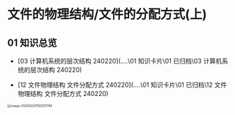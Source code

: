 # 文件的物理结构/文件的分配方式(上)



## 01 知识总览

*  [03 计算机系统的层次结构 240220](..\..\01 知识卡片\01 已归档\03 计算机系统的层次结构 240220) 

* [12 文件物理结构 文件分配方式 240220](..\..\01 知识卡片\01 已归档\12 文件物理结构 文件分配方式 240220) 

<img src="https://cvp.oss-cn-shanghai.aliyuncs.com/picgo/202402201502990.png" alt="image-20240220150251794" style="zoom:50%;" />
